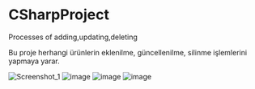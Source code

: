 # CSharpProject
Processes of adding,updating,deleting

Bu proje herhangi ürünlerin eklenilme, güncellenilme, silinme işlemlerini yapmaya yarar.


![Screenshot_1](https://user-images.githubusercontent.com/94108168/191542085-4571d327-c54f-4039-befa-81f3cc42e551.png)
![image](https://user-images.githubusercontent.com/94108168/191542379-e5fe9eb7-7a81-4224-a061-f4a282f47965.png)
![image](https://user-images.githubusercontent.com/94108168/191542467-2fa8332f-08a3-4e94-8970-93ef066d3acf.png)
![image](https://user-images.githubusercontent.com/94108168/191542510-089cdfce-fa47-4893-87cc-fe0a4bd2809c.png)
